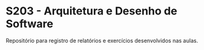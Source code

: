 # S203 - Arquitetura e Desenho de Software

 Repositório para registro de relatórios e exercícios desenvolvidos nas aulas.
